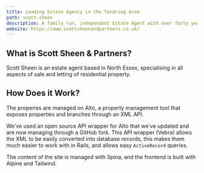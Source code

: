 ```yaml
---
title: Leading Estate Agency in the Tendring Area
path: scott-sheen
description: A family run, independent Estate Agent with over forty years’ experience within the industry. Scott Sheen & Partners specialise in all aspects of Sale and Letting of Residential property locally in North Essex.
website: https://www.scottsheenandpartners.co.uk/
---
```


## What is Scott Sheen & Partners?

Scott Sheen is an estate agent based in North Essex, specialising in all aspects of sale and letting of residential property.

## How Does it Work?

The properies are managed on Alto, a property management tool that exposes properties and branches through an XML API.

We've used an open source API wrapper for Alto that we've updated and are now managing through a GitHub fork. This API wrapper (Vebra) allows the XML to be easily converted into database records, this makes them much easier to work with in Rails, and allows easy `ActiveRecord` queries.

The content of the site is managed with Spina, and the frontend is built with Alpine and Tailwind.
